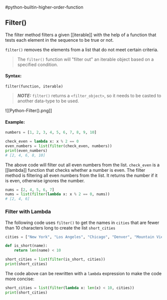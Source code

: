 #python-builtin-higher-order-function
## Filter()
The filter method filters a given [[iterable]]  with the help of a function that tests each element in the sequence to be true or not.

`filter()` removes the elements from a list that do not meet certain criteria.

> The `filter()` function will "filter out" an iterable object based on a specified condition.

#### Syntax:
`filter(function, iterable)`

> ***NOTE:*** `filter()` returns a `<filter_object>`, so it needs to be casted to another data-type to be used.

![[Python-Filter().png]]

#### Example:
```python
numbers = [1, 2, 3, 4, 5, 6, 7, 8, 9, 10]

check_even = lambda x: x % 2 == 0
even_numbers = list(filter(check_even, numbers))
print(even_numbers)
# [2, 4, 6, 8, 10]

```
The above code will filter out all even numbers from the list.
`check_even` is a [[lambda]] function that checks whether a number is even.
The filter method is filtering all even numbers from the list.
It returns the number if it is even, otherwise ignores the number.

```python
nums = [2, 4, 5, 6, 7]
nums = list(filter(lambda x: x % 2 == 0, nums))
# [2, 4, 6]
```

### Filter with Lambda
The following code uses `filter()` to get the names in `cities` that are fewer than 10 characters long to create the list `short_cities`
```python
cities = ["New York", "Los Angeles", "Chicago", "Denver", "Mountain View", "Boston"]

def is_short(name):
	return len(name) < 10

short_cities = list(filter(is_short, cities))
print(short_cities)
```

The code above can be rewritten with a `lambda` expression to make the code more concise:
```python
short_cities = list(filter(lambda x: len(x) < 10, cities))
print(short_cities)
```